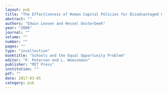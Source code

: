 ```yaml
---
layout: pub
title: "The Effectiveness of Human Capital Policies for Disadvantaged Groups in the Netherlands"
abstract: ""
authors: "Edwin Leuven and Hessel Oosterbeek"
year: "2006"
journal: ""
volume: ""
number: ""
pages: ""
type: "incollection"
booktitle: "Schools and the Equal Opportunity Problem"
editor: "P. Peterson and L. Woessmann"
publisher: "MIT Press"
institution: ""
pdf: ""
date: 2017-03-05
category: pub
---
```

